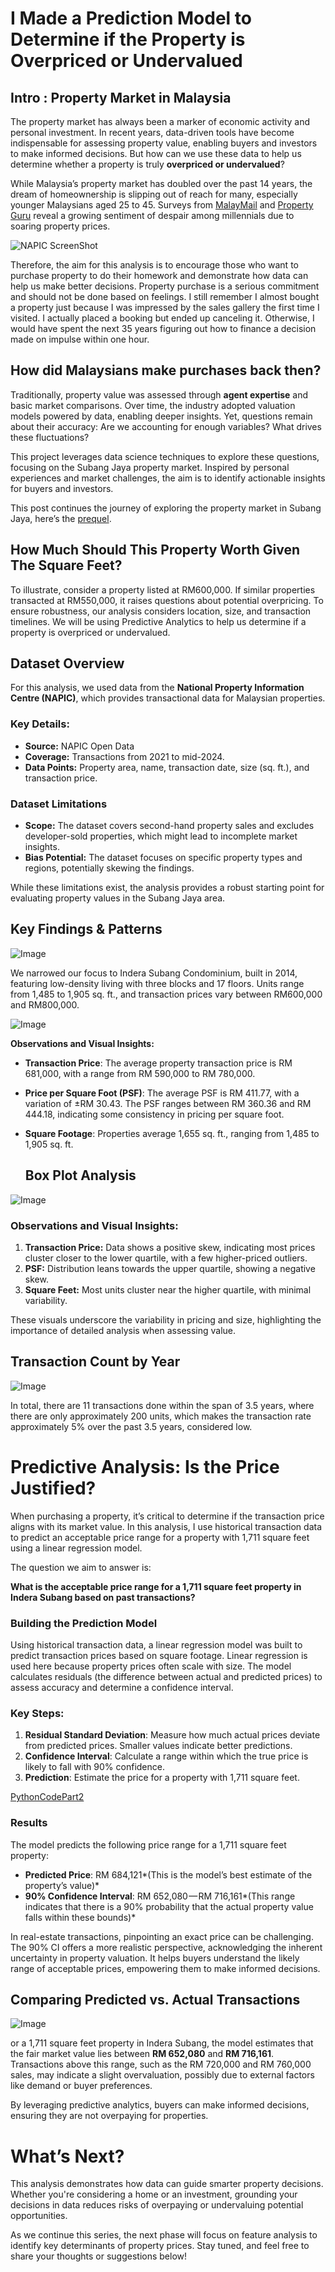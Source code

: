 # I Made a Prediction Model to Determine if the Property is Overpriced or Undervalued

## Intro : Property Market in Malaysia

The property market has always been a marker of economic activity and personal investment. In recent years, data-driven tools have become indispensable for assessing property value, enabling buyers and investors to make informed decisions. But how can we use these data to help us determine whether a property is truly **overpriced or undervalued**? 

While Malaysia’s property market has doubled over the past 14 years, the dream of homeownership is slipping out of reach for many, especially younger Malaysians aged 25 to 45. Surveys from [MalayMail](https://www.malaymail.com/news/malaysia/2024/01/19/more-malaysian-millennials-dropping-home-ownership-dreams-as-prices-spiral-out-of-reach/113296) and [Property Guru](https://www.propertyguru.com.my/property-guides/malaysia-consumer-sentiment-study-h2-2023-71197) reveal a growing sentiment of despair among millennials due to soaring property prices.

![NAPIC ScreenShot](Images/16.1.png)

Therefore, the aim for this analysis is to encourage those who want to purchase property to do their homework and demonstrate how data can help us make better decisions. Property purchase is a serious commitment and should not be done based on feelings. I still remember I almost bought a property just because I was impressed by the sales gallery the first time I visited. I actually placed a booking but ended up canceling it. Otherwise, I would have spent the next 35 years figuring out how to finance a decision made on impulse within one hour.

## How did Malaysians make purchases back then?

Traditionally, property value was assessed through **agent expertise** and basic market comparisons. Over time, the industry adopted valuation models powered by data, enabling deeper insights. Yet, questions remain about their accuracy: Are we accounting for enough variables? What drives these fluctuations?

This project leverages data science techniques to explore these questions, focusing on the Subang Jaya property market. Inspired by personal experiences and market challenges, the aim is to identify actionable insights for buyers and investors.

This post continues the journey of exploring the property market in Subang Jaya, here’s the [prequel](https://medium.com/@kwanqi.yt/real-estate-analysis-with-python-cfe7eb4cbd88).

## How Much Should This Property Worth Given The Square Feet? 
To illustrate, consider a property listed at RM600,000. If similar properties transacted at RM550,000, it raises questions about potential overpricing. To ensure robustness, our analysis considers location, size, and transaction timelines. We will be using Predictive Analytics to help us determine if a property is overpriced or undervalued.

## **Dataset Overview**

For this analysis, we used data from the **National Property Information Centre (NAPIC)**, which provides transactional data for Malaysian properties.

### Key Details:

- **Source:** NAPIC Open Data
- **Coverage:** Transactions from 2021 to mid-2024.
- **Data Points:** Property area, name, transaction date, size (sq. ft.), and transaction price.

### Dataset Limitations

- **Scope:** The dataset covers second-hand property sales and excludes developer-sold properties, which might lead to incomplete market insights.
- **Bias Potential:** The dataset focuses on specific property types and regions, potentially skewing the findings.

While these limitations exist, the analysis provides a robust starting point for evaluating property values in the Subang Jaya area.

## Key Findings & Patterns
![Image](Images/16.2.png)

We narrowed our focus to Indera Subang Condominium, built in 2014, featuring low-density living with three blocks and 17 floors. Units range from 1,485 to 1,905 sq. ft., and transaction prices vary between RM600,000 and RM800,000.

![Image](Images/16.3.png)

**Observations and Visual Insights:**

- **Transaction Price**: The average property transaction price is RM 681,000, with a range from RM 590,000 to RM 780,000.
- **Price per Square Foot (PSF)**: The average PSF is RM 411.77, with a variation of ±RM 30.43. The PSF ranges between RM 360.36 and RM 444.18, indicating some consistency in pricing per square foot.
- **Square Footage**: Properties average 1,655 sq. ft., ranging from 1,485 to 1,905 sq. ft.

  ## Box Plot Analysis
![Image](Images/16.4.png)
  ### Observations and Visual Insights:

1. **Transaction Price:** Data shows a positive skew, indicating most prices cluster closer to the lower quartile, with a few higher-priced outliers.
2. **PSF:** Distribution leans towards the upper quartile, showing a negative skew.
3. **Square Feet:** Most units cluster near the higher quartile, with minimal variability.

These visuals underscore the variability in pricing and size, highlighting the importance of detailed analysis when assessing value.

## **Transaction Count by Year** 
![Image](Images/16.5.png)

In total, there are 11 transactions done within the span of 3.5 years, where there are only approximately 200 units, which makes the transaction rate approximately 5% over the past 3.5 years, considered low.

# Predictive Analysis: Is the Price Justified?

When purchasing a property, it’s critical to determine if the transaction price aligns with its market value. In this analysis, I use historical transaction data to predict an acceptable price range for a property with 1,711 square feet using a linear regression model.

The question we aim to answer is:

**What is the acceptable price range for a 1,711 square feet property in Indera Subang based on past transactions?**

### Building the Prediction Model

Using historical transaction data, a linear regression model was built to predict transaction prices based on square footage. Linear regression is used here because property prices often scale with size. The model calculates residuals (the difference between actual and predicted prices) to assess accuracy and determine a confidence interval.

### Key Steps:

1. **Residual Standard Deviation**: Measure how much actual prices deviate from predicted prices. Smaller values indicate better predictions.
2. **Confidence Interval**: Calculate a range within which the true price is likely to fall with 90% confidence.
3. **Prediction**: Estimate the price for a property with 1,711 square feet.

[PythonCodePart2](PythonCodePart2)

### Results

The model predicts the following price range for a 1,711 square feet property:

- **Predicted Price**: RM 684,121*(This is the model’s best estimate of the property’s value)*
- **90% Confidence Interval**: RM 652,080 — RM 716,161*(This range indicates that there is a 90% probability that the actual property value falls within these bounds)*

In real-estate transactions, pinpointing an exact price can be challenging. The 90% CI offers a more realistic perspective, acknowledging the inherent uncertainty in property valuation. It helps buyers understand the likely range of acceptable prices, empowering them to make informed decisions.

## Comparing Predicted vs. Actual Transactions

![Image](Images/16.6.png)

or a 1,711 square feet property in Indera Subang, the model estimates that the fair market value lies between **RM 652,080** and **RM 716,161**. Transactions above this range, such as the RM 720,000 and RM 760,000 sales, may indicate a slight overvaluation, possibly due to external factors like demand or buyer preferences.

By leveraging predictive analytics, buyers can make informed decisions, ensuring they are not overpaying for properties. 

# What’s Next?

This analysis demonstrates how data can guide smarter property decisions. Whether you're considering a home or an investment, grounding your decisions in data reduces risks of overpaying or undervaluing potential opportunities.

As we continue this series, the next phase will focus on feature analysis to identify key determinants of property prices. Stay tuned, and feel free to share your thoughts or suggestions below!
